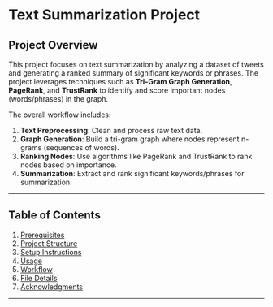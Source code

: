 # Text Summarization Project

## Project Overview
This project focuses on text summarization by analyzing a dataset of tweets and generating a ranked summary of significant keywords or phrases. The project leverages techniques such as **Tri-Gram Graph Generation**, **PageRank**, and **TrustRank** to identify and score important nodes (words/phrases) in the graph.

The overall workflow includes:
1. **Text Preprocessing**: Clean and process raw text data.
2. **Graph Generation**: Build a tri-gram graph where nodes represent n-grams (sequences of words).
3. **Ranking Nodes**: Use algorithms like PageRank and TrustRank to rank nodes based on importance.
4. **Summarization**: Extract and rank significant keywords/phrases for summarization.

---

## Table of Contents
1. [Prerequisites](#prerequisites)
2. [Project Structure](#project-structure)
3. [Setup Instructions](#setup-instructions)
4. [Usage](#usage)
5. [Workflow](#workflow)
6. [File Details](#file-details)
7. [Acknowledgments](#acknowledgments)

---